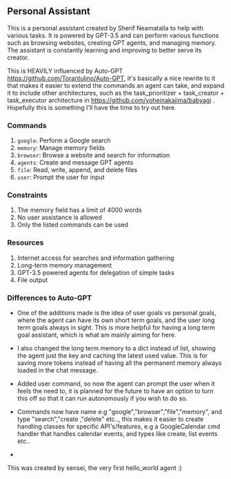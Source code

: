 ## Personal Assistant

This is a personal assistant created by Sherif Neamatalla to help with various tasks. It is powered by GPT-3.5 and can
perform various functions such as browsing websites, creating GPT agents, and managing memory. The assistant is
constantly learning and improving to better serve its creator.

This is HEAVILY influenced by Auto-GPT https://github.com/Torantulino/Auto-GPT, it's basically a nice rewrite to it that
makes it easier to extend the commands an agent can take, and expand it to include other architectures, such as the
task_prioritizer + task_creator + task_executor architecture in https://github.com/yoheinakajima/babyagi . Hopefully
this is something I'll have the time to try out here.

### Commands

1. `google`: Perform a Google search
2. `memory`: Manage memory fields
3. `browser`: Browse a website and search for information
4. `agents`: Create and message GPT agents
5. `file`: Read, write, append, and delete files
6. `user`: Prompt the user for input

### Constraints

1. The memory field has a limit of 4000 words
2. No user assistance is allowed
3. Only the listed commands can be used

### Resources

1. Internet access for searches and information gathering
2. Long-term memory management
3. GPT-3.5 powered agents for delegation of simple tasks
4. File output

### Differences to Auto-GPT

- One of the additions made is the idea of user goals vs personal goals, where the agent can have its own short term
  goals, and the user long term goals always in sight. This is more helpful for having a long term goal assistant, which
  is what am mainly aiming for here.

- I also changed the long term memory to a dict instead of list, showing the agent just the key and caching the latest
  used value. This is for saving more tokens instead of having all the permanent memory always loaded in the chat
  message.

- Added user command, so now the agent can prompt the user when it feels the need to, it is planned for the future to
  have an option to turn this off so that it can run autonomously if you wish to do so.
- Commands now have name e.g "google","browser","file","memory", and type "search","create
  ,"delete" etc.., this makes it easier to create handling classes for specific API's/features, e.g a GoogleCalendar cmd handler that handles calendar events, and types like create, list events etc..
- 

  This was created by sensei, the very first hello_world agent :)